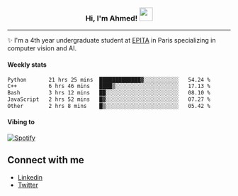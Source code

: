 <!-- Heading -->
<h3 align="center"> Hi, I'm Ahmed! <img src = "https://raw.githubusercontent.com/MartinHeinz/MartinHeinz/master/wave.gif" width = 30px></h3>

<!-- About section -->
---
✨ I'm a 4th year undergraduate student at <a href="https://www.epita.fr/en/">EPITA</a> in Paris specializing in computer vision and AI.

<h4 align ="left"> Weekly stats </h4>

<!--START_SECTION:waka-->

```txt
Python       21 hrs 25 mins  █████████████▓░░░░░░░░░░░   54.24 %
C++          6 hrs 46 mins   ████▒░░░░░░░░░░░░░░░░░░░░   17.13 %
Bash         3 hrs 12 mins   ██░░░░░░░░░░░░░░░░░░░░░░░   08.10 %
JavaScript   2 hrs 52 mins   █▓░░░░░░░░░░░░░░░░░░░░░░░   07.27 %
Other        2 hrs 8 mins    █▒░░░░░░░░░░░░░░░░░░░░░░░   05.42 %
```

<!--END_SECTION:waka-->

<h4 align ="left">Vibing to</h4>

[![Spotify](https://novatorem-ten-lyart.vercel.app/api/spotify)](https://open.spotify.com/user/31knevkvll66tzc3gqtoi6ngjbre)

<!-- Connect section -->

## Connect with me
  * <a href="https://www.linkedin.com/in/ahmed-hassayoune">Linkedin</a>
  * <a href="https://twitter.com/Ahmedhassaaa">Twitter</a>

<!-- Connect section: END -->

